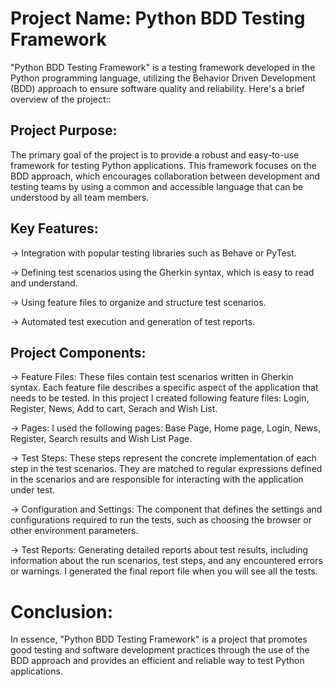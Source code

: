 # Project Name: Python BDD Testing Framework


"Python BDD Testing Framework" is a testing framework developed in the Python programming language, utilizing the Behavior Driven Development (BDD) approach to ensure software quality and reliability. Here's a brief overview of the project::

## Project Purpose: 
The primary goal of the project is to provide a robust and easy-to-use framework for testing Python applications. This framework focuses on the BDD approach, which encourages collaboration between development and testing teams by using a common and accessible language that can be understood by all team members.

## Key Features:

-> Integration with popular testing libraries such as Behave or PyTest.

-> Defining test scenarios using the Gherkin syntax, which is easy to read and understand.

-> Using feature files to organize and structure test scenarios.

-> Automated test execution and generation of test reports.

## Project Components:


-> Feature Files: These files contain test scenarios written in Gherkin syntax. Each feature file describes a specific aspect of the application that needs to be tested. In this project I created following feature files: Login, Register, News, Add to cart, Serach and Wish List.

-> Pages: I used the following pages: Base Page, Home page, Login, News, Register, Search results and Wish List Page.

-> Test Steps: These steps represent the concrete implementation of each step in the test scenarios. They are matched to regular expressions defined in the scenarios and are responsible for interacting with the application under test.

-> Configuration and Settings: The component that defines the settings and configurations required to run the tests, such as choosing the browser or other environment parameters.

-> Test Reports: Generating detailed reports about test results, including information about the run scenarios, test steps, and any encountered errors or warnings. I generated the final report file when you will see all the tests.

# Conclusion:
In essence, "Python BDD Testing Framework" is a project that promotes good testing and software development practices through the use of the BDD approach and provides an efficient and reliable way to test Python applications.